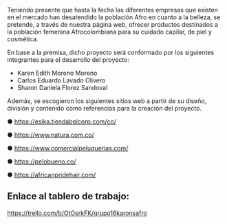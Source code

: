 Teniendo presente que hasta la fecha las diferentes empresas que existen en el mercado han desatendido la población Afro en cuanto a la belleza, se pretende, a través de nuestra página web, ofrecer productos destinados a la población femenina Afrocolombiana para su cuidado capilar, de piel y cosmética. 

En base a la premisa, dicho proyecto será conformado por los siguientes integrantes para el desarrollo del proyecto:

- Karen Edith Moreno Moreno
- Carlos Eduardo Lavado Olivero
- Sharon Daniela Florez Sandoval

Además, se escogieron los siguientes sitios web a partir de su diseño, división y contenido como referencias para la creación del proyecto. 

● https://esika.tiendabelcorp.com/co/

● https://www.natura.com.co/

● https://www.comercialpeluquerias.com/

● https://pelobueno.co/

● https://africanpridehair.com/


## Enlace al tablero de trabajo: 

https://trello.com/b/OtOsrkFK/grupo16karonsafro
